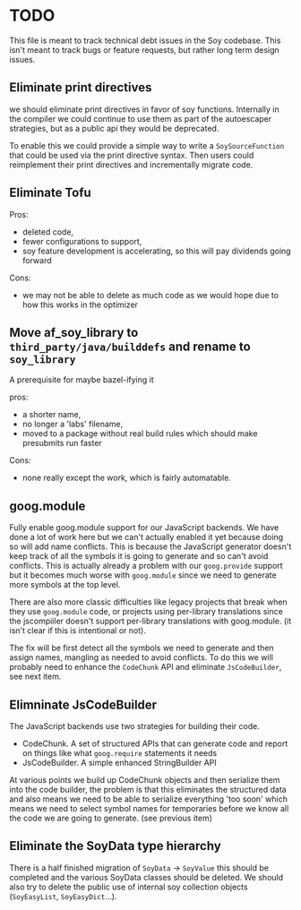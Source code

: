# TODO

This file is meant to track technical debt issues in the Soy codebase. This
isn't meant to track bugs or feature requests, but rather long term design
issues.

## Eliminate print directives

we should eliminate print directives in favor of soy functions. Internally in
the compiler we could continue to use them as part of the autoescaper
strategies, but as a public api they would be deprecated.

To enable this we could provide a simple way to write a `SoySourceFunction` that
could be used via the print directive syntax. Then users could reimplement their
print directives and incrementally migrate code.

## Eliminate Tofu

Pros:

*   deleted code,
*   fewer configurations to support,
*   soy feature development is accelerating, so this will pay dividends going
    forward

Cons:

*   we may not be able to delete as much code as we would hope due to how this
    works in the optimizer


## Move af_soy_library to `third_party/java/builddefs` and rename to `soy_library`

A prerequisite for maybe bazel-ifying it

pros:

*   a shorter name,
*   no longer a 'labs' filename,
*   moved to a package without real build rules which should make presubmits run
    faster

Cons:

*   none really except the work, which is fairly automatable.

## goog.module

Fully enable goog.module support for our JavaScript backends. We have done a lot
of work here but we can't actually enabled it yet because doing so will add name
conflicts. This is because the JavaScript generator doesn't keep track of all
the symbols it is going to generate and so can't avoid conflicts. This is
actually already a problem with our `goog.provide` support but it becomes much
worse with `goog.module` since we need to generate more symbols at the top
level.

There are also more classic difficulties like legacy projects that break when
they use `goog.module` code, or projects using per-library translations since
the jscompiiler doesn't support per-library translations with goog.module. (it
isn't clear if this is intentional or not).

The fix will be first detect all the symbols we need to generate and then assign
names, mangling as needed to avoid conflicts. To do this we will probably need
to enhance the `CodeChunk` API and eliminate `JsCodeBuilder`, see next item.

## Elimninate JsCodeBuilder

The JavaScript backends use two strategies for building their code.

*   CodeChunk. A set of structured APIs that can generate code and report on
    things like what `goog.require` statements it needs
*   JsCodeBuilder. A simple enhanced StringBuilder API

At various points we build up CodeChunk objects and then serialize them into the
code builder, the problem is that this eliminates the structured data and also
means we need to be able to serialize everything 'too soon' which means we need
to select symbol names for temporaries before we know all the code we are going
to generate. (see previous item)


## Eliminate the SoyData type hierarchy

There is a half finished migration of `SoyData` -> `SoyValue` this should be
completed and the various SoyData classes should be deleted. We should also try
to delete the public use of internal soy collection objects (`SoyEasyList`,
`SoyEasyDict`...).
